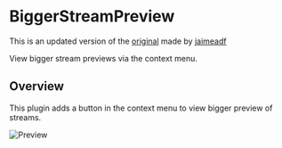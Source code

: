 # BiggerStreamPreview
This is an updated version of the [original](https://github.com/jaimeadf/BetterDiscordPlugins/tree/main/packages/BiggerStreamPreview) made by [jaimeadf](https://github.com/jaimeadf)

View bigger stream previews via the context menu.

## Overview

This plugin adds a button in the context menu to view bigger preview of streams.

![Preview](https://github.com/user-attachments/assets/23755a25-ef0e-4095-92f6-b512a6858b38)
